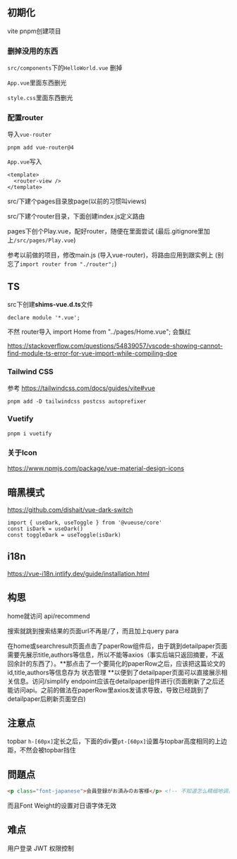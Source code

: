 ## 初期化

vite pnpm创建项目



### 删掉没用的东西

`src/components`下的`HelloWorld.vue` 删掉

`App.vue`里面东西删光

`style.css`里面东西删光



### 配置router

导入`vue-router`

```
pnpm add vue-router@4
```



`App.vue`写入

```vue
<template>
  <router-view />
</template>
```



src/下建个pages目录放page(以前的习惯叫views)

src/下建个router目录，下面创建index.js定义路由

pages下创个Play.vue，配好router，随便在里面尝试 (最后.gitignore里加上`/src/pages/Play.vue`)



参考以前做的项目，修改main.js (导入vue-router)，将路由应用到跟实例上 (别忘了`import router from "./router";`)



## TS

src下创建**shims-vue.d.ts**文件

```
declare module '*.vue';
```

不然 router导入 import Home from "../pages/Home.vue"; 会飘红

https://stackoverflow.com/questions/54839057/vscode-showing-cannot-find-module-ts-error-for-vue-import-while-compiling-doe



### Tailwind CSS

参考 https://tailwindcss.com/docs/guides/vite#vue

```
pnpm add -D tailwindcss postcss autoprefixer
```



### Vuetify

```
pnpm i vuetify
```



### 关于Icon

https://www.npmjs.com/package/vue-material-design-icons



## 暗黑模式

https://github.com/dishait/vue-dark-switch

```
import { useDark, useToggle } from '@vueuse/core'
const isDark = useDark()
const toggleDark = useToggle(isDark)
```



## i18n

https://vue-i18n.intlify.dev/guide/installation.html



## 构思

home就访问 api/recommend

搜索就跳到搜索结果的页面url不再是/了，而且加上query para

在home或searchresult页面点击了paperRow组件后，由于跳到detailpaper页面需要先展示title,authors等信息，所以不能等axios（事实后端只返回摘要，不返回余計的东西了）。**那点击了一个要简化的paperRow之后，应该把这篇论文的id,title,authors等信息存为 状态管理 **以便到了detailpaper页面可以直接展示相关信息。访问/simplify endpoint应该在detailpaper组件进行(页面刷新了之后还能访问api。之前的做法在paperRow里axios发请求导致，导致已经跳到了detailpaper后刷新页面空白)





## 注意点

topbar `h-[60px]`定长之后，下面的div要`pt-[60px]`设置与topbar高度相同的上边距，不然会被topbar挡住



## 問題点

```html
<p class="font-japanese">会員登録がお済みのお客様</p> <!-- 不知道怎么精细地调日语字体 -->
```

而且Font Weight的设置对日语字体无效



## 难点

用户登录 JWT 权限控制
